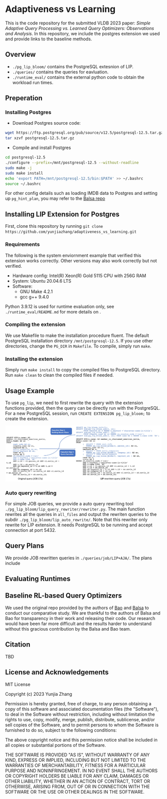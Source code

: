 # Adaptiveness vs Learning  #

This is the code repository for the submitted VLDB 2023 paper: *Simple Adaptive Query Processing vs. Learned Query Optimizers: Observations and Analysis*. In this repository, we include the postgres extension we used and provide links to the baseline methods.

## Overview ##
* ```./pg_lip_bloom/``` contains the PostgreSQL extesnion of LIP.
* ```./queries/``` contains the queries for eavluation. 
* ```./runtime_eval/``` contains the external python code to obtain the workload run times. 

## Preperation ## 

### Installing Postgres

* Download Postgres source code: 
```bash
wget https://ftp.postgresql.org/pub/source/v12.5/postgresql-12.5.tar.gz
tar xzvf postgresql-12.5.tar.gz
```

* Compile and install Postgres
```bash
cd postgresql-12.5
./configure --prefix=/mnt/postgresql-12.5 --without-readline
sudo make -j
sudo make install
echo 'export PATH=/mnt/postgresql-12.5/bin:$PATH' >> ~/.bashrc
source ~/.bashrc
```
For other config details such as loading IMDB data to Postgres and setting up ```pg_hint_plan```,  you may refer to the [Balsa repo](https://github.com/balsa-project/balsa)

## Installing LIP Extension for Postgres ##
First, clone this repository by running ```git clone https://github.com/yunjiazhang/adaptiveness_vs_learning.git```

### Requirements ###
The following is the system enviornment example that verified this extension works correctly. Other versions may also work correctly but not verified.

* Hardware config: Intel(R) Xeon(R) Gold 5115 CPU with 256G RAM
* System: Ubuntu 20.04.6 LTS
* Software:
    - GNU Make 4.2.1
    - gcc g++ 9.4.0

Python 3.9.12 is used for runtime evaluation only, see ```./runtime_eval/README.md``` for more details on .

### Compiling the extension ###
We use Makefile to make the installation procedure fluent. The default PostgreSQL installation directory ```/mnt/postgresql-12.5```. If you use other directories, change the ```PG_DIR``` in ```Makefile```. To compile, simply run ```make```.

### Installing the extension ###
Simply run ```make install``` to copy the compiled files to PostgreSQL directory. Run ```make clean``` to clean the compiled files if needed.

## Usage Example ##
To use ```pg_lip```, we need to first rewrite the query with the extension functions provided, then the query can be directly run with the PostgreSQL. For a new PostgreSQL session, run ```CREATE EXTENSION pg_lip_bloom;``` to create the extension.

![Alt text](docs/query_example.jpg?raw=true "Query rewriting example")

### Auto query rewriting
For simple JOB queries, we provide a auto query rewriting tool ```./pg_lip_bloom/lip_query_rewriter/rewriter.py```. The main function rewrites all the queries in ```all_files``` and output the rewriten queries to the subdir ```./pg_lip_bloom/lip_auto_rewrite/```. Note that this rewriter only rewrite for LIP extension. It needs PostgreSQL to be running and accept connection at port 5432.

## Query Plans ## 
We provide JOB rewritten queries in ```./queries/job/LIP+AJA/```. The plans include 

## Evaluating Runtimes ## 


## Baseline RL-based Query Optimizers ## 
We used the original repo provided by the authors of [Bao](https://github.com/learnedsystems/BaoForPostgreSQL) and [Balsa](https://github.com/balsa-project/balsa) to conduct our comparative study. We are thankful to the authors of Balsa and Bao for transparency in their work and releasing their code. Our research would have been far more difficult and the results harder to understand without this gracious contribution by the Balsa and Bao team.

## Citation ##

TBD

## License and Acknowledgements

MIT License

Copyright (c) 2023 Yunjia Zhang

Permission is hereby granted, free of charge, to any person obtaining a copy of this software and associated documentation files (the "Software"), to deal in the Software without restriction, including without limitation the rights to use, copy, modify, merge, publish, distribute, sublicense, and/or sell copies of the Software, and to permit persons to whom the Software is furnished to do so, subject to the following conditions:

The above copyright notice and this permission notice shall be included in all copies or substantial portions of the Software.

THE SOFTWARE IS PROVIDED "AS IS", WITHOUT WARRANTY OF ANY KIND, EXPRESS OR IMPLIED, INCLUDING BUT NOT LIMITED TO THE WARRANTIES OF MERCHANTABILITY, FITNESS FOR A PARTICULAR PURPOSE AND NONINFRINGEMENT. IN NO EVENT SHALL THE AUTHORS OR COPYRIGHT HOLDERS BE LIABLE FOR ANY CLAIM, DAMAGES OR OTHER
LIABILITY, WHETHER IN AN ACTION OF CONTRACT, TORT OR OTHERWISE, ARISING FROM, OUT OF OR IN CONNECTION WITH THE SOFTWARE OR THE USE OR OTHER DEALINGS IN THE SOFTWARE.





